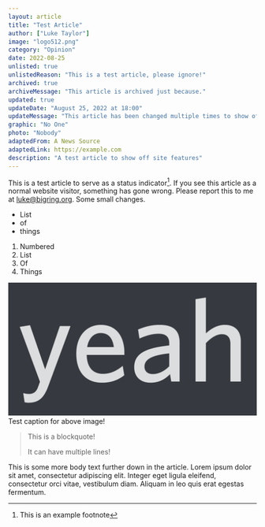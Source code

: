 ```yaml
---
layout: article
title: "Test Article"
author: ["Luke Taylor"]
image: "logo512.png"
category: "Opinion"
date: 2022-08-25
unlisted: true
unlistedReason: "This is a test article, please ignore!"
archived: true
archiveMessage: "This article is archived just because."
updated: true
updateDate: "August 25, 2022 at 18:00"
updateMessage: "This article has been changed multiple times to show off certain features"
graphic: "No One"
photo: "Nobody"
adaptedFrom: A News Source
adaptedLink: https://example.com 
description: "A test article to show off site features"
---
```

This is a test article to serve as a status indicator[^1]. If you see this article as a normal website visitor, something has gone wrong. Please report this to me at [luke@bigring.org](mailto:luke@bigring.org). Some small changes.

- List
- of
- things

1. Numbered
2. List
3. Of
4. Things

![Alt text goes here for accessibility](/assets/images/yeah.png) 
<span>Test caption for above image!</span>

> This is a blockquote!
> 
> It can have multiple lines!

This is some more body text further down in the article. Lorem ipsum dolor sit amet, consectetur adipiscing elit. Integer eget ligula eleifend, consectetur orci vitae, vestibulum diam. Aliquam in leo quis erat egestas fermentum.

[^1]: This is an example footnote
